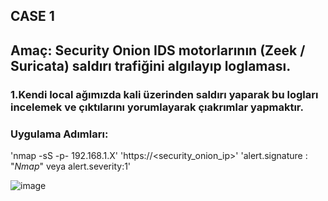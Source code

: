 ## CASE 1
## Amaç: Security Onion IDS motorlarının (Zeek / Suricata) saldırı trafiğini algılayıp loglaması.

### 1.Kendi local ağımızda kali üzerinden saldırı yaparak bu logları incelemek ve çıktılarını yorumlayarak çıakrımlar yapmaktır.

### Uygulama Adımları:

'nmap -sS -p- 192.168.1.X'
'https://<security_onion_ip>'
'alert.signature : "*Nmap*" veya alert.severity:1'

![image](https://github.com/user-attachments/assets/5fded5c8-ffec-4d3d-8bb0-7c97b07cd77c)
